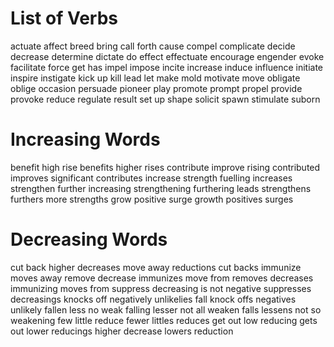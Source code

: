 # List of Verbs
actuate
affect
breed
bring
call forth
cause
compel
complicate
decide
decrease
determine
dictate
do
effect
effectuate
encourage
engender
evoke
facilitate
force
get
has
impel
impose
incite
increase
induce
influence
initiate
inspire
instigate
kick up
kill
lead
let
make
mold
motivate
move
obligate
oblige
occasion
persuade
pioneer
play
promote
prompt
propel
provide
provoke
reduce
regulate
result
set up
shape
solicit
spawn
stimulate
suborn

# Increasing Words
benefit 
high 
rise
benefits 
higher 
rises
contribute 
improve 
rising
contributed 
improves 
significant
contributes 
increase 
strength
fuelling 
increases 
strengthen
further 
increasing 
strengthening
furthering 
leads 
strengthens
furthers 
more 
strengths
grow 
positive 
surge
growth 
positives 
surges

# Decreasing Words
cut back 
higher 
decreases 
move away 
reductions
cut backs 
immunize 
moves away 
remove
decrease 
immunizes 
move from 
removes
decreases 
immunizing 
moves from 
suppress
decreasing 
is not 
negative 
suppresses
decreasings 
knocks off 
negatively 
unlikelies
fall 
knock offs 
negatives 
unlikely
fallen 
less 
no 
weak
falling 
lesser 
not all 
weaken
falls 
lessens 
not so 
weakening
few 
little 
reduce
fewer 
littles 
reduces
get out 
low 
reducing
gets out 
lower 
reducings
higher decrease 
lowers 
reduction
